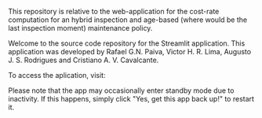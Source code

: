 This repository is relative to the web-application for the cost-rate computation for an hybrid inspection and age-based (where would be the last inspection moment) maintenance policy.

Welcome to the source code repository for the Streamlit application. This application was developed by Rafael G.N. Paiva, Victor H. R. Lima, Augusto J. S. Rodrigues and Cristiano A. V. Cavalcante.

To access the aplication, visit: 

Please note that the app may occasionally enter standby mode due to inactivity. If this happens, simply click "Yes, get this app back up!" to restart it.
